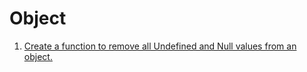# Object

1. [Create a function to remove all Undefined and Null values from an object.](https://github.com/deepshikha2020/JavaScript/blob/main/Object/removeUndefinedAndNull.js)